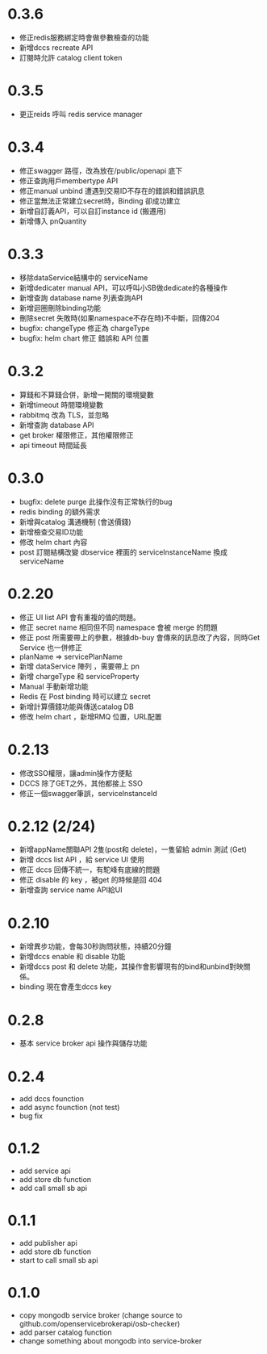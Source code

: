 # 0.3.6
 * 修正redis服務綁定時會做參數檢查的功能
 * 新增dccs recreate API
 * 訂閱時允許 catalog client token

# 0.3.5
 * 更正reids 呼叫 redis service manager

# 0.3.4
 * 修正swagger 路徑，改為放在/public/openapi 底下
 * 修正查詢用戶membertype API
 * 修正manual unbind 遭遇到交易ID不存在的錯誤和錯誤訊息
 * 修正當無法正常建立secret時，Binding 卻成功建立
 * 新增自訂義API，可以自訂instance id (搬遷用)
 * 新增傳入 pnQuantity

# 0.3.3
 * 移除dataService結構中的 serviceName
 * 新增dedicater manual API，可以呼叫小SB做dedicate的各種操作
 * 新增查詢 database name 列表查詢API
 * 新增迴圈刪除binding功能
 * 刪除secret 失敗時(如果namespace不存在時)不中斷，回傳204
 * bugfix: changeType 修正為 chargeType
 * bugfix: helm chart 修正 錯誤和 API 位置 
 

# 0.3.2
 * 算錢和不算錢合併，新增一開關的環境變數
 * 新增timeout 時間環境變數
 * rabbitmq 改為 TLS，並忽略
 * 新增查詢 database API 
 * get broker 權限修正，其他權限修正
 * api timeout 時間延長

# 0.3.0
 * bugfix: delete purge 此操作沒有正常執行的bug
 * redis binding 的額外需求
 * 新增與catalog 溝通機制 (會送價錢)
 * 新增檢查交易ID功能
 * 修改 helm chart 內容
 * post 訂閱結構改變  dbservice 裡面的 serviceInstanceName 換成 serviceName 

# 0.2.20
 * 修正 UI list API 會有重複的值的問題。
 * 修正 secret name 相同但不同 namespace 會被 merge 的問題
 * 修正 post 所需要帶上的參數，根據db-buy 會傳來的訊息改了內容，同時Get Service 也一併修正
 * planName => servicePlanName 
 * 新增 dataService 陣列 ，需要帶上 pn 
 * 新增 chargeType 和 serviceProperty
 * Manual 手動新增功能
 * Redis 在 Post binding 時可以建立 secret 
 * 新增計算價錢功能與傳送catalog DB
 * 修改 helm chart ，新增RMQ 位置，URL配置

# 0.2.13
 * 修改SSO權限，讓admin操作方便點
 * DCCS 除了GET之外，其他都接上 SSO
 * 修正一個swagger筆誤，serviceInstanceId

# 0.2.12 (2/24)
 * 新增appName關聯API 2隻(post和 delete)，一隻留給 admin 測試 (Get)
 * 新增 dccs list API ，給 service UI 使用
 * 修正 dccs 回傳不統一，有駝峰有底線的問題
 * 修正 disable 的 key ，被get 的時候是回 404
 * 新增查詢 service name API給UI 

# 0.2.10
 * 新增異步功能，會每30秒詢問狀態，持續20分鐘
 * 新增dccs enable 和 disable 功能
 * 新增dccs post 和 delete 功能，其操作會影響現有的bind和unbind對映關係。
 * binding 現在會產生dccs key

# 0.2.8
 * 基本 service broker api 操作與儲存功能

# 0.2.4
 * add dccs founction
 * add async founction (not test)
 * bug fix

# 0.1.2
 * add service api
 * add store db function
 * add call small sb api

# 0.1.1
 * add publisher api
 * add store db function
 * start to call small sb api

# 0.1.0
 * copy mongodb service broker (change source to github.com/openservicebrokerapi/osb-checker)
 * add parser catalog function
 * change something about mongodb into service-broker
